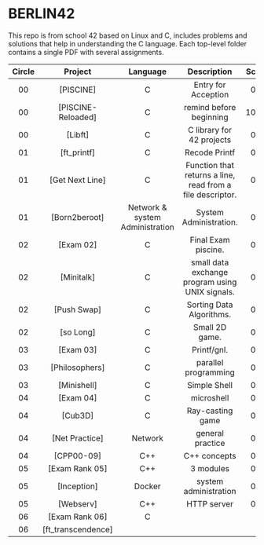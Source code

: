 # BERLIN42

This repo is from school 42 based on Linux and C, includes problems and solutions that help in understanding the C language.
Each top-level folder contains a single PDF with several assignments.

|Circle | Project | Language | Description | Score | 
|:-----:|:-------:|:--------:|:-----------:|:-----:|
|00| [PISCINE]| C | Entry for Acception | 0% |
|00| [PISCINE-Reloaded]| C | remind before beginning | 100% |
|00| [Libft]| C | C library for 42 projects | 0% |
|01| [ft_printf]| C | Recode Printf | 0% |
|01| [Get Next Line] | C | Function that returns a line, read from a file descriptor. | 0% |
|01| [Born2beroot] | Network & system Administration | System Administration. | 0% |
|02| [Exam 02] | C | Final Exam piscine. | 0% |
|02| [Minitalk]| C | small data exchange program using UNIX signals. | 0% |
|02| [Push Swap] | C | Sorting Data Algorithms. | 0% |
|02| [so Long] | C | Small 2D game. | 0% |
|03| [Exam 03] | C | Printf/gnl. | 0% |
|03| [Philosophers] | C | parallel programming | 0% |
|03| [Minishell] | C | Simple Shell | 0% |
|04| [Exam 04] | C | microshell| 0% |
|04| [Cub3D] | C | Ray-casting game | 0% |
|04| [Net Practice] | Network | general practice| 0% |
|04| [CPP00-09] | C++ | C++ concepts | 0% |
|05| [Exam Rank 05] | C++ | 3 modules |  0% |
|05| [Inception] | Docker | system administration | 0% |
|05| [Webserv] | C++ | HTTP server | 0% |
|06| [Exam Rank 06] | C | | |
|06| [ft_transcendence] | |||
